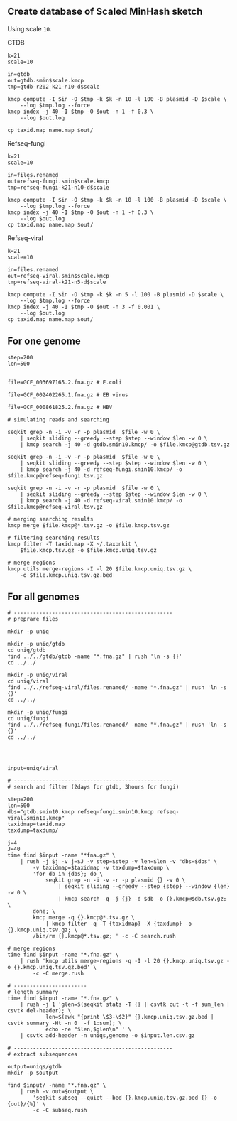 ## Create database of Scaled MinHash sketch

Using scale `10`.

GTDB

    k=21
    scale=10
    
    in=gtdb
    out=gtdb.smin$scale.kmcp
    tmp=gtdb-r202-k21-n10-d$scale
    
    kmcp compute -I $in -O $tmp -k $k -n 10 -l 100 -B plasmid -D $scale \
        --log $tmp.log --force        
    kmcp index -j 40 -I $tmp -O $out -n 1 -f 0.3 \
        --log $out.log
    
    cp taxid.map name.map $out/

Refseq-fungi

    k=21
    scale=10
    
    in=files.renamed
    out=refseq-fungi.smin$scale.kmcp
    tmp=refseq-fungi-k21-n10-d$scale
    
    kmcp compute -I $in -O $tmp -k $k -n 10 -l 100 -B plasmid -D $scale \
        --log $tmp.log --force        
    kmcp index -j 40 -I $tmp -O $out -n 1 -f 0.3 \
        --log $out.log
    cp taxid.map name.map $out/
    
Refseq-viral

    k=21
    scale=10
    
    in=files.renamed
    out=refseq-viral.smin$scale.kmcp
    tmp=refseq-viral-k21-n5-d$scale
    
    kmcp compute -I $in -O $tmp -k $k -n 5 -l 100 -B plasmid -D $scale \
        --log $tmp.log --force        
    kmcp index -j 40 -I $tmp -O $out -n 3 -f 0.001 \
        --log $out.log
    cp taxid.map name.map $out/



## For one genome

    step=200
    len=500
    
    
    file=GCF_003697165.2.fna.gz # E.coli
    
    file=GCF_002402265.1.fna.gz # EB virus
    
    file=GCF_000861825.2.fna.gz # HBV
        
    # simulating reads and searching
    
    seqkit grep -n -i -v -r -p plasmid  $file -w 0 \
        | seqkit sliding --greedy --step $step --window $len -w 0 \
        | kmcp search -j 40 -d gtdb.smin10.kmcp/ -o $file.kmcp@gtdb.tsv.gz
        
    seqkit grep -n -i -v -r -p plasmid  $file -w 0 \
        | seqkit sliding --greedy --step $step --window $len -w 0 \
        | kmcp search -j 40 -d refseq-fungi.smin10.kmcp/ -o $file.kmcp@refseq-fungi.tsv.gz
        
    seqkit grep -n -i -v -r -p plasmid  $file -w 0 \
        | seqkit sliding --greedy --step $step --window $len -w 0 \
        | kmcp search -j 40 -d refseq-viral.smin10.kmcp/ -o $file.kmcp@refseq-viral.tsv.gz
    
    # merging searching results
    kmcp merge $file.kmcp@*.tsv.gz -o $file.kmcp.tsv.gz
    
    # filtering searching results
    kmcp filter -T taxid.map -X ~/.taxonkit \
        $file.kmcp.tsv.gz -o $file.kmcp.uniq.tsv.gz
        
    # merge regions
    kmcp utils merge-regions -I -l 20 $file.kmcp.uniq.tsv.gz \
        -o $file.kmcp.uniq.tsv.gz.bed


## For all genomes

    # --------------------------------------------------
    # preprare files

    mkdir -p uniq
    
    mkdir -p uniq/gtdb
    cd uniq/gtdb
    find ../../gtdb/gtdb -name "*.fna.gz" | rush 'ln -s {}'
    cd ../../
    
    mkdir -p uniq/viral
    cd uniq/viral
    find ../../refseq-viral/files.renamed/ -name "*.fna.gz" | rush 'ln -s {}'
    cd ../../
    
    mkdir -p uniq/fungi
    cd uniq/fungi
    find ../../refseq-fungi/files.renamed/ -name "*.fna.gz" | rush 'ln -s {}'
    cd ../../
    
    
    
    
    input=uniq/viral
    
    # --------------------------------------------------
    # search and filter (2days for gtdb, 3hours for fungi)
    
    step=200
    len=500
    dbs="gtdb.smin10.kmcp refseq-fungi.smin10.kmcp refseq-viral.smin10.kmcp"
    taxidmap=taxid.map
    taxdump=taxdump/
            
    j=4
    J=40
    time find $input -name "*fna.gz" \
        | rush -j $j -v j=$J -v step=$step -v len=$len -v "dbs=$dbs" \
            -v taxidmap=$taxidmap -v taxdump=$taxdump \
            'for db in {dbs}; do \
                seqkit grep -n -i -v -r -p plasmid {} -w 0 \
                    | seqkit sliding --greedy --step {step} --window {len} -w 0 \
                    | kmcp search -q -j {j} -d $db -o {}.kmcp@$db.tsv.gz; \
            done; \
            kmcp merge -q {}.kmcp@*.tsv.gz \
                | kmcp filter -q -T {taxidmap} -X {taxdump} -o {}.kmcp.uniq.tsv.gz; \
            /bin/rm {}.kmcp@*.tsv.gz; ' -c -C search.rush
    
    # merge regions
    time find $input -name "*.fna.gz" \
        | rush 'kmcp utils merge-regions -q -I -l 20 {}.kmcp.uniq.tsv.gz -o {}.kmcp.uniq.tsv.gz.bed' \
            -c -C merge.rush
    
    # -----------------------
    # length summary
    time find $input -name "*.fna.gz" \
        | rush -j 1 'glen=$(seqkit stats -T {} | csvtk cut -t -f sum_len | csvtk del-header); \
                len=$(awk "{print \$3-\$2}" {}.kmcp.uniq.tsv.gz.bed | csvtk summary -Ht -n 0  -f 1:sum); \
                echo -ne "$len,$glen\n" ' \
        | csvtk add-header -n uniqs,genome -o $input.len.csv.gz
    
    # --------------------------------------------------
    # extract subsequences

    output=uniqs/gtdb
    mkdir -p $output
    
    find $input/ -name "*.fna.gz" \
        | rush -v out=$output \
            'seqkit subseq --quiet --bed {}.kmcp.uniq.tsv.gz.bed {} -o {out}/{%}' \
            -c -C subseq.rush
